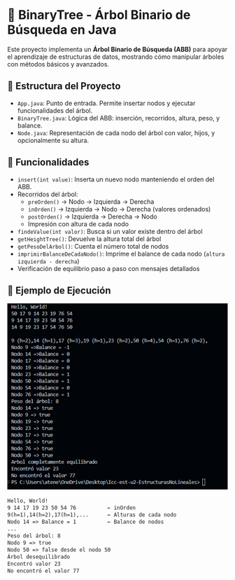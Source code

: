 # 🌳 BinaryTree - Árbol Binario de Búsqueda en Java

Este proyecto implementa un **Árbol Binario de Búsqueda (ABB)** para apoyar el aprendizaje de estructuras de datos, mostrando cómo manipular árboles con métodos básicos y avanzados.

## 📁 Estructura del Proyecto

- `App.java`: Punto de entrada. Permite insertar nodos y ejecutar funcionalidades del árbol.
- `BinaryTree.java`: Lógica del ABB: inserción, recorridos, altura, peso, y balance.
- `Node.java`: Representación de cada nodo del árbol con valor, hijos, y opcionalmente su altura.

## 🚀 Funcionalidades

- `insert(int value)`: Inserta un nuevo nodo manteniendo el orden del ABB.
- Recorridos del árbol:
  - `preOrden()` → Nodo → Izquierda → Derecha
  - `inOrden()` → Izquierda → Nodo → Derecha (valores ordenados)
  - `postOrden()` → Izquierda → Derecha → Nodo
  - Impresión con altura de cada nodo
- `findeValue(int valor)`: Busca si un valor existe dentro del árbol
- `getHeightTree()`: Devuelve la altura total del árbol
- `getPesoDelArbol()`: Cuenta el número total de nodos
- `imprimirBalanceDeCadaNodo()`: Imprime el balance de cada nodo (`altura izquierda - derecha`)
- Verificación de equilibrio paso a paso con mensajes detallados

## 🧪 Ejemplo de Ejecución
![Ejercicio](image-1.png)

```text
Hello, World!
9 14 17 19 23 50 54 76          ← inOrden
9(h=1),14(h=2),17(h=1),...      ← Alturas de cada nodo
Nodo 14 => Balance = 1          ← Balance de nodos
...
Peso del árbol: 8
Nodo 9 => true
Nodo 50 => false desde el nodo 50
Árbol desequilibrado
Encontró valor 23
No encontró el valor 77
